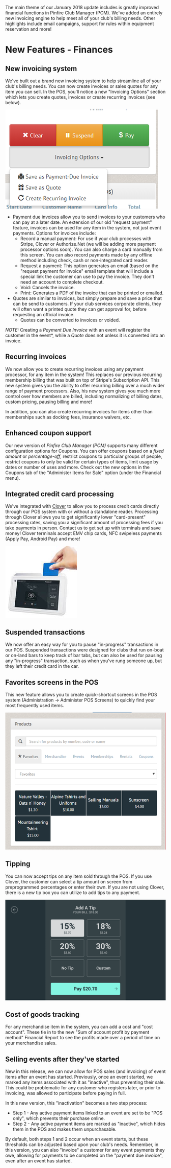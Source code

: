 The main theme of our January 2018 update includes is greatly improved financial functions in Pinfire Club Manager (PCM).  We've added an entirely new invoicing engine to help meet all of your club's billing needs.  Other highlights include email campaigns, support for rules within equipment reservation and more!

# New Features - Finances

## New invoicing system
We've built out a brand new invoicing system to help streamline all of your club's billing needs.  You can now create invoices or sales quotes for any item you can sell.  In the POS, you'll notice a new "Invoicing Options" section which lets you create quotes, invoices or create recurring invoices (see below).

![Invoicing Options in POS](images/invoicing-options-in-pos.png)

* Payment due invoices allow you to send invoices to your customers who can pay at a later date.  An extension of our old "request payment" feature, invoices can be used for any item in the system, not just event payments.  Options for invoices include:
    * Record a manual payment: For use if your club processes with Stripe, Clover or Authorize.Net (we will be adding more payment processor options soon).  You can also charge a card manually from this screen.  You can also record payments made by any offline method including check, cash or non-integrated card reader.
    * Request a payment:  This option generates an email (based on the "request payment for invoice" email template that will include a special link the customer can use to pay the invoice.  They don't need an account to complete checkout.
    * Void:  Cancels the invoice.
    * Print:  Generates a PDF of the invoice that can be printed or emailed.
* Quotes are similar to invoices, but simply prepare and save a price that can be send to customers.  If your club services corporate clients, they will often want a printed quote they can get approval for, before requesting an official invoice.
    * Quotes can be converted to invoices or voided.

*NOTE:* Creating a *Payment Due Invoice* with an event will register the customer in the event*, while a *Quote* does not unless it is converted into an invoice.

## Recurring invoices

We now allow you to create recurring invoices using any payment processor, for any item in the system!  This replaces our previous recurring membership billing that was built on top of Stripe's Subscription API.  This new system gives you the ability to offer recurring billing over a much wider range of payment processors.  Also, his new system gives you much more control over how members are billed, including normalizing of billing dates, custom pricing, pausing billing and more!

In addition, you can also create recurring invoices for items other than memberships such as docking fees, insurance waivers, etc.

## Enhanced coupon support

Our new version of *Pinfire Club Manager (PCM)* supports many different configuration options for Coupons.  You can offer coupons based on a _fixed amount_ or _percentage-off_, restrict coupons to particular groups of people, restrict coupons to only be valid for certain types of items, limit usage by dates or number of uses and more.  Check out the new options in the Coupons tab of the "Administer Items for Sale" option (under the Financial menu).

## Integrated credit card processing

We've integrated with [Clover](https://www.clover.com) to allow you to process credit cards directly through our POS system with or without a standalone reader.  Processing through Clover allows you to get significantly lower "card-present" processing rates, saving you a significant amount of processing fees if you take payments in person.  Contact us to get set up with terminals and save money!  Clover terminals accept EMV chip cards, NFC swipeless payments (Apply Pay, Android Pay) and more!

![Clover Cloud Pay.jpg](images/clover-cloud-pay.jpg)

## Suspended transactions

We now offer an easy way for you to pause "in-progress" transactions in our POS.  Suspended transactions were designed for clubs that run on-boat or on-land bars to keep track of bar tabs, but can also be used for pausing any "in-progress" transaction, such as when you've rung someone up, but they left their credit card in the car.

## Favorites screens in the POS

This new feature allows you to create quick-shortcut screens in the POS system (Administration -> Administer POS Screens) to quickly find your most frequently used items.

![POS Favorites Screens](images/pos-favorites-screens.png)

## Tipping

You can now accept tips on any item sold through the POS.  If you use Clover, the customer can select a tip amount on screen from preprogrammed percentages or enter their own.  If you are not using Clover, there is a new tip box you can utilize to add tips to any payment.

![Clover Tips.png](images/clover-tips.png)

## Cost of goods tracking

For any merchandise item in the system, you can add a cost and "cost account".  These tie in to the new "Sum of account profit by payment method" Financial Report to see the profits made over a period of time on your merchandise sales.

## Selling events after they've started

New in this release, we can now allow for POS sales (and invoicing) of event items after an event has started.  Previously, once an event started, we marked any items associated with it as "inactive", thus preventing their sale.  This could be problematic for any customer who registers later, or prior to invoicing, was allowed to participate before paying in full.

In this new version, this "inactivation" becomes a two step process:
* Step 1 - Any active payment items linked to an event are set to be "POS only", which prevents their purchase online.
* Step 2 - Any active payment items are marked as "inactive", which hides them in the POS and makes them unpurchasable.

By default, both steps 1 and 2 occur when an event starts, but these thresholds can be adjusted based upon your club's needs.  Remember, in this version, you can also "invoice" a customer for any event payments they owe, allowing for payments to be completed on the "payment due invoice", even after an event has started.

